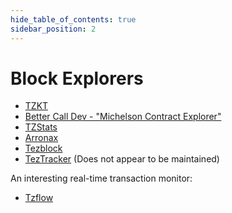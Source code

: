 ```yaml
---
hide_table_of_contents: true
sidebar_position: 2
---
```

# Block Explorers

* [TZKT](https://tzkt.io)
* [Better Call Dev - "Michelson Contract Explorer"](https://better-call.dev/)
* [TZStats](https://tzstats.com/)
* [Arronax](https://arronax.io/tezos/mainnet/blocks)
* [Tezblock](https://tezblock.io/)
* [TezTracker](https://teztracker.com/en/mainnet) \(Does not appear to be maintained\)

An interesting real-time transaction monitor:

* [Tzflow](https://tzflow.com/)

